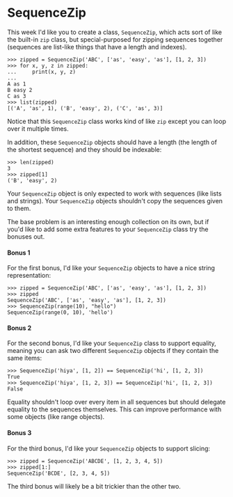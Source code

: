 # SequenceZip

This week I'd like you to create a class, `SequenceZip`, which acts sort of like the built-in `zip` class, 
but special-purposed for zipping sequences together (sequences are list-like things that have a length and indexes).

    >>> zipped = SequenceZip('ABC', ['as', 'easy', 'as'], [1, 2, 3])
    >>> for x, y, z in zipped:
    ...     print(x, y, z)
    ...
    A as 1
    B easy 2
    C as 3
    >>> list(zipped)
    [('A', 'as', 1), ('B', 'easy', 2), ('C', 'as', 3)]

Notice that this `SequenceZip` class works kind of like `zip` except you can loop over it multiple times.

In addition, these `SequenceZip` objects should have a length (the length of the shortest sequence) and they 
should be indexable:

    >>> len(zipped)
    3
    >>> zipped[1]
    ('B', 'easy', 2)

Your `SequenceZip` object is only expected to work with sequences (like lists and strings). Your `SequenceZip` 
objects shouldn't copy the sequences given to them.

The base problem is an interesting enough collection on its own, but if you'd like to add some extra features to 
your `SequenceZip` class try the bonuses out.

#### Bonus 1

For the first bonus, I'd like your `SequenceZip` objects to have a nice string representation:

    >>> zipped = SequenceZip('ABC', ['as', 'easy', 'as'], [1, 2, 3])
    >>> zipped
    SequenceZip('ABC', ['as', 'easy', 'as'], [1, 2, 3])
    >>> SequenceZip(range(10), "hello")
    SequenceZip(range(0, 10), 'hello')

#### Bonus 2

For the second bonus, I'd like your `SequenceZip` class to support equality, meaning you can ask two different 
`SequenceZip` objects if they contain the same items:

    >>> SequenceZip('hiya', [1, 2]) == SequenceZip('hi', [1, 2, 3])
    True
    >>> SequenceZip('hiya', [1, 2, 3]) == SequenceZip('hi', [1, 2, 3])
    False

Equality shouldn't loop over every item in all sequences but should delegate equality to the sequences themselves. 
This can improve performance with some objects (like range objects).

#### Bonus 3

For the third bonus, I'd like your `SequenceZip` objects to support slicing:

    >>> zipped = SequenceZip('ABCDE', [1, 2, 3, 4, 5])
    >>> zipped[1:]
    SequenceZip('BCDE', [2, 3, 4, 5])

The third bonus will likely be a bit trickier than the other two.
